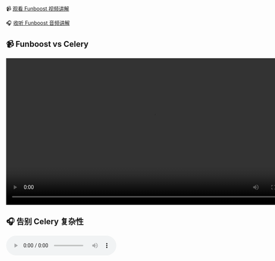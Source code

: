 
📹 [观看 Funboost 视频讲解](https://github.com/ydf0509/funboost_git_pages/player.html)

🎧 [收听 Funboost 音频讲解](https://github.com/ydf0509/funboost_git_pages/player.html)

<h2>📹 Funboost vs Celery</h2>
<video controls width="800" src="视频-Funboost_视频.mp4">
    您的浏览器不支持视频播放。
</video>

<h2>🎧 告别 Celery 复杂性</h2>
<audio controls src="音频-funboost_音频.mp4">
    您的浏览器不支持音频播放。
</audio>